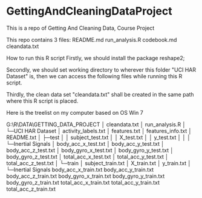 GettingAndCleaningDataProject
=============================

This is a repo of Getting And Cleaning Data, Course Project

This repo contains 3 files: 
README.md
run_analysis.R
codebook.md
cleandata.txt


How to run this R script
Firstly, we should install the package reshape2;

Secondly, we should set working directory to wherever this folder "UCI HAR Dataset" is, then we can access the following files while running this R script.

Thirdly, the clean data set "cleandata.txt" shall be created in the same path where this R script is placed.


Here is the treelist on my computer based on OS Win 7 

G:\R\DATA\GETTING_DATA_PROJECT
│ cleandata.txt
│ run_analysis.R
│
└─UCI HAR Dataset
    │  activity_labels.txt
    │  features.txt
    │  features_info.txt
    │  README.txt
    │
    ├─test
    │  │  subject_test.txt
    │  │  X_test.txt
    │  │  y_test.txt
    │  │
    │  └─Inertial Signals
    │          body_acc_x_test.txt
    │          body_acc_y_test.txt
    │          body_acc_z_test.txt
    │          body_gyro_x_test.txt
    │          body_gyro_y_test.txt
    │          body_gyro_z_test.txt
    │          total_acc_x_test.txt
    │          total_acc_y_test.txt
    │          total_acc_z_test.txt
    │
    └─train
        │  subject_train.txt
        │  X_train.txt
        │  y_train.txt
        │
        └─Inertial Signals
                body_acc_x_train.txt
                body_acc_y_train.txt
                body_acc_z_train.txt
                body_gyro_x_train.txt
                body_gyro_y_train.txt
                body_gyro_z_train.txt
                total_acc_x_train.txt
                total_acc_y_train.txt
                total_acc_z_train.txt
